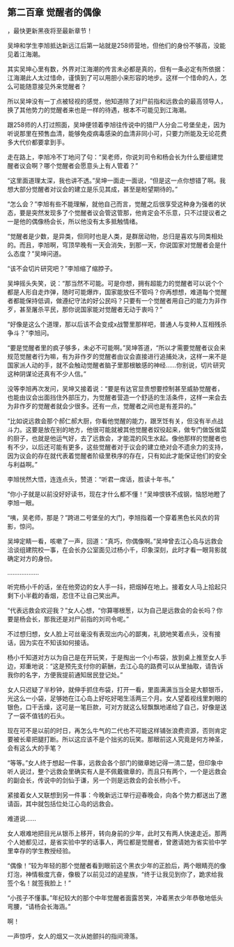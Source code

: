 ## 第二百章 觉醒者的偶像
，最快更新黑夜将至最新章节！

吴坤和学生李旭抵达新远江后第一站就是258师营地，但他们的身份不够高，没能见着江海潮。

其实吴坤心里有数，外界对江海潮的传言未必都是真的，但有一条必定有所依据：江海潮此人太过惜命，谨慎到了可以用胆小来形容的地步。这样一个惜命的人，怎么可能随意接见外来觉醒者？

所以吴坤没有一丁点被轻视的感觉，他知道除了对尸前指和远救会的最高领导人，换了其他势力的觉醒者来也是一样的待遇，根本不可能见到江海潮。

跟258师的人打过照面，吴坤便领着李旭往传说中的猎尸人分会二号堡垒走，因为听说那里在预售血清，能够免疫病毒感染的血清非同小可，只要力所能及无论花费多大代价都要拿到手。

走在路上，李旭冷不丁地问了句：“吴老师，你说刘司令和杨会长为什么要组建觉醒者议会啊？哪个觉醒者会愿意头上有人管着？”

“这里面道理太深，我也讲不透。”吴坤一面走一面说，“但是这一点你想错了啊。我想大部分觉醒者对议会的建立是乐见其成，甚至是盼望期待的。”

“怎么会？”李旭有些不能理解，就他自己而言，觉醒之后很享受这种身为强者的状态，要是突然发现多了个觉醒者议会管这管那，他肯定会不乐意，只不过提议者之一是他的偶像杨会长，所以他没有太多抵触情绪。

“觉醒者是少数，是异类，但同时也是人类，是群居动物，总归是喜欢与同类相处的。而且，李旭啊，穹顶早晚有一天会消失，到那一天，你说国家对觉醒者会是什么态度？”吴坤问道。

“该不会切片研究吧？”李旭缩了缩脖子。

吴坤摇头失笑，说：“那当然不可能。可是你想，拥有超能力的觉醒者可以说个个都是人形自走炸弹，随时可能爆炸，国家能放任不管吗？你再想想，难道每个觉醒者都能保持低调，做遵纪守法的好公民吗？只要有一个觉醒者用自己的能力为非作歹，甚至屠杀平民，那你说国家能对觉醒者无动于衷吗？”

“好像是这么个道理，那以后该不会变成x战警里那样吧，普通人与变种人互相残杀争斗？”李旭问。

“要是觉醒者里的疯子够多，未必不可能啊。”吴坤答道，“所以才需要觉醒者议会来规范觉醒者行为嘛，有为非作歹的觉醒者由议会直接进行追捕处决，这样一来不是国家派人动的手，就不会触动觉醒者脑子里那根敏感的神经……你别说，切片研究这种阴谋论还真有不少人信。”

没等李旭再次发问，吴坤又接着说：“要是有达官显贵想要控制甚至威胁觉醒者，也能由议会出面挡住外部压力，为觉醒者营造一个舒适的生活条件，这样一来会去为非作歹的觉醒者就会少很多。还有一点，觉醒者之间也是有差异的。”

“比如说远救会那个郝仁郝大厨，你看他觉醒的能力，跟烹饪有关，但没有半点战斗力。这要是放在别的地方，他很可能就被其他觉醒者奴役起来，做专门做饭做菜的厨子，也就是他运气好，去了远救会，才能混的风生水起。像他那样的觉醒者也有不少，以后还可能有更多，这些觉醒者对于议会的建立绝对会不遗余力的支持，因为议会的存在就代表着觉醒者阶级里秩序的存在，只有如此才能保证他们的安全与利益啊。”

李旭恍然大悟，连连点头，赞道：“听君一席话，胜读十年书。”

“你小子就是以前没好好读书，现在才什么都不懂！”吴坤恨铁不成钢，恼怒地瞪了李旭一眼。

“咦，吴老师，那是？”跨进二号堡垒的大门，李旭指着一个穿着黑色长风衣的背影，惊问。

吴坤定睛一看，咳嗽了一声，回道：“真巧，你偶像啊。”吴坤曾去江心岛与远救会洽谈组建院校一事，在会长办公室面见过杨小千，印象深刻，此时才看一眼背影就确定对方的身份。

………………

听完杨小千的话，坐在他旁边的女人手一抖，把烟掉在地上。接着女人马上拾起只剩下小半截的香烟，忍住不让自己笑出声。

“代表远救会欢迎我？”女人心想，“你算哪根葱，以为自己是远救会的会长吗？你要是杨会长，那我还是对尸前指的刘司令呢。”

不过想归想，女人脸上可丝毫没有表现出内心的鄙夷，礼貌地笑着点头，没有接话，因为实在不知该如何接话。

杨小千知道对方以为自己是在开玩笑，于是掏出一个小布袋，放到桌上推至女人手边，郑重地说：“这是预先支付你的薪酬，去江心岛的路费可以从里抽取，请告诉我你的名字，方便我提前通知居民登记处。”

女人只迟疑了半秒钟，就伸手抓住布袋，打开一看，里面满满当当全是大额银币，光这么一小袋，足够她在江心岛上好吃好喝生活两三个月。女人望着视线里刺眼的银色，口干舌燥，这可是一笔巨款，可对方就这么轻飘飘地递给了自己，好像是送了一袋不值钱的石头。

现在可不是以前的时日，再怎么牛气的二代也不可能这样铺张浪费资源，否则肯定要被长辈把腿打断。所以这应该不是个拙劣的玩笑。那眼前这人究竟是何方神圣，会有这么大的手笔？

“等等。”女人终于想起一件事，远救会各个部门的徽章她记得一清二楚，但印象中听人说过，整个远救会里确实有人是不佩戴徽章的，而且只有两个，一个是远救会的副会长，传说中的剑仙于谦，另一个则是远救会的会长杨小千。

紧接着女人又联想到另一件事：今晚新远江举行迎春晚会，向各个势力都送出了邀请函，其中就包括位处江心岛的远救会。

难道说……

女人艰难地把目光从银币上移开，转向身前的少年，此时又有两人快速走近。那两个人她都见过，是省实验中学的话事人，两位都是觉醒者，曾邀请她为省实验中学里幸存的学生教授经验。

“偶像！”较为年轻的那个觉醒者看到眼前这个黑衣少年的正脸后，两个眼睛亮的像灯泡，神情极度亢奋，像极了以前见过的追星族，“终于让我见到你了，跪求给我签个名！就签我脸上！”

“小孩子不懂事。”年纪较大的那个中年觉醒者面露苦笑，冲着黑衣少年恭敬地低头弯腰，“请杨会长海涵。”

啊！

一声惊呼，女人的烟又一次从她颤抖的指间滑落。

